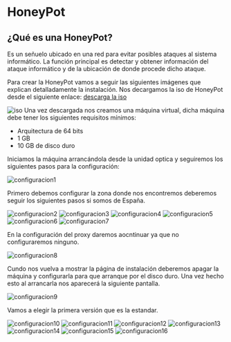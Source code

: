 # HoneyPot

## ¿Qué es una HoneyPot?

Es un señuelo ubicado en una red para evitar posibles ataques al sistema informático. La función principal es detectar y obtener información del ataque informático y de la ubicación de donde procede dicho ataque.

Para crear la HoneyPot vamos a seguir las siguientes imágenes que explican detalladamente la instalación.
Nos decargamos la iso de HoneyPot desde el siguiente enlace: [descarga la iso](https://github.com/dtag-dev-sec/tpotce/releases) 

![iso](https://github.com/isaacperezb/HoneyPot/blob/main/instalaci%C3%B3n/1.JPG)
Una vez descargada nos creamos una máquina virtual, dicha máquina debe tener los siguientes requisitos mínimos:
- Arquitectura de 64 bits
- 1 GB 
- 10 GB de disco duro

Iniciamos la máquina arrancándola desde la unidad optica y seguiremos los siguientes pasos para la configuración:

![configuracion1](https://github.com/isaacperezb/HoneyPot/blob/main/instalaci%C3%B3n/3.JPG)

Primero debemos configurar la zona donde nos encontremos deberemos seguir los siguientes pasos si somos de España.

![configuracion2](https://github.com/isaacperezb/HoneyPot/blob/main/instalaci%C3%B3n/4.JPG)
![configuracion3](https://github.com/isaacperezb/HoneyPot/blob/main/instalaci%C3%B3n/5.JPG)
![configuracion4](https://github.com/isaacperezb/HoneyPot/blob/main/instalaci%C3%B3n/6.JPG)
![configuracion5](https://github.com/isaacperezb/HoneyPot/blob/main/instalaci%C3%B3n/7.JPG)
![configuracion6](https://github.com/isaacperezb/HoneyPot/blob/main/instalaci%C3%B3n/8.JPG)
![configuracion7](https://github.com/isaacperezb/HoneyPot/blob/main/instalaci%C3%B3n/9.JPG)

En la configuración del proxy daremos aocntinuar ya que no configuraremos ninguno.

![configuracion8](https://github.com/isaacperezb/HoneyPot/blob/main/instalaci%C3%B3n/10.JPG)

Cundo nos vuelva a mostrar la página de instalación deberemos apagar la máquina y configurarla para que arranque por el disco duro. Una vez hecho esto al arrancarla nos aparecerá la siguiente pantalla.

![configuracion9](https://github.com/isaacperezb/HoneyPot/blob/main/instalaci%C3%B3n/11.JPG)

Vamos a elegir la primera versión que es la estandar.

![configuracion10](https://github.com/isaacperezb/HoneyPot/blob/main/instalaci%C3%B3n/12.JPG)
![configuracion11](https://github.com/isaacperezb/HoneyPot/blob/main/instalaci%C3%B3n/13.JPG)
![configuracion12](https://github.com/isaacperezb/HoneyPot/blob/main/instalaci%C3%B3n/14.JPG)
![configuracion13](https://github.com/isaacperezb/HoneyPot/blob/main/instalaci%C3%B3n/15.JPG)
![configuracion14](https://github.com/isaacperezb/HoneyPot/blob/main/instalaci%C3%B3n/16.JPG)
![configuracion15](https://github.com/isaacperezb/HoneyPot/blob/main/instalaci%C3%B3n/17.JPG)
![configuracion16](https://github.com/isaacperezb/HoneyPot/blob/main/instalaci%C3%B3n/18.JPG)
